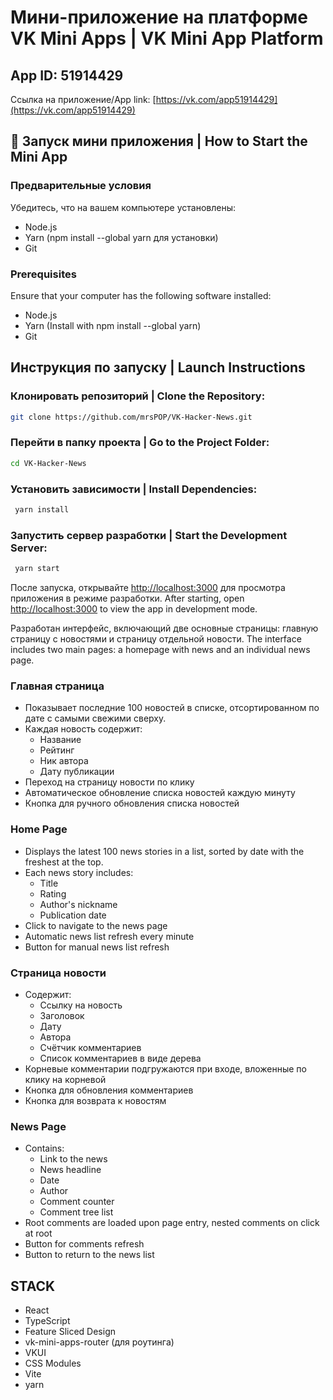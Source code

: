 # Мини-приложение на платформе VK Mini Apps | VK Mini App Platform


## App ID: 51914429

Ссылка на приложение/App link: [https://vk.com/app51914429](https://vk.com/app51914429)

## 🚀 Запуск мини приложения | How to Start the Mini App

### Предварительные условия

Убедитесь, что на вашем компьютере установлены:

- Node.js
- Yarn (npm install --global yarn для установки)
- Git

### Prerequisites

Ensure that your computer has the following software installed:

- Node.js
- Yarn (Install with npm install --global yarn)
- Git

## Инструкция по запуску | Launch Instructions

### Клонировать репозиторий | Clone the Repository:

```sh
git clone https://github.com/mrsPOP/VK-Hacker-News.git
```

### Перейти в папку проекта | Go to the Project Folder:

```sh
cd VK-Hacker-News
```

### Установить зависимости | Install Dependencies:

```sh
 yarn install
```

### Запустить сервер разработки | Start the Development Server:

```sh
 yarn start
```

После запуска, открывайте [http://localhost:3000](http://localhost:3000) для просмотра приложения в режиме разработки.
After starting, open [http://localhost:3000](http://localhost:3000) to view the app in development mode.

Разработан интерфейс, включающий две основные страницы: главную страницу с новостями и страницу отдельной новости.
The interface includes two main pages: a homepage with news and an individual news page.

### Главная страница
 
- Показывает последние 100 новостей в списке, отсортированном по дате с самыми свежими сверху.
- Каждая новость содержит:
  - Название
  - Рейтинг
  - Ник автора
  - Дату публикации
- Переход на страницу новости по клику
- Автоматическое обновление списка новостей каждую минуту
- Кнопка для ручного обновления списка новостей

### Home Page

- Displays the latest 100 news stories in a list, sorted by date with the freshest at the top.
- Each news story includes:
  - Title
  - Rating
  - Author's nickname
  - Publication date
- Click to navigate to the news page
- Automatic news list refresh every minute
- Button for manual news list refresh

### Страница новости

- Содержит:
  - Ссылку на новость
  - Заголовок
  - Дату
  - Автора
  - Счётчик комментариев
  - Список комментариев в виде дерева
- Корневые комментарии подгружаются при входе, вложенные по клику на корневой
- Кнопка для обновления комментариев
- Кнопка для возврата к новостям

### News Page

- Contains:
  - Link to the news
  - News headline
  - Date
  - Author
  - Comment counter
  - Comment tree list
- Root comments are loaded upon page entry, nested comments on click at root
- Button for comments refresh
- Button to return to the news list

## STACK

- React
- TypeScript
- Feature Sliced Design
- vk-mini-apps-router (для роутинга)
- VKUI
- CSS Modules
- Vite
- yarn
